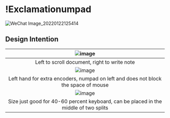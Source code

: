 # !Exclamationumpad 
![WeChat Image_20220122125414](https://user-images.githubusercontent.com/79617315/150625267-27f2a63b-a259-4d2a-9177-cf36dc1141de.jpg)

## Design Intention
|![image](https://user-images.githubusercontent.com/79617315/151120584-1bb8d772-31b7-46bd-a991-982ec5d2215f.png)|
|:--:|
| Left to scroll document, right to write note |
|![image](https://user-images.githubusercontent.com/79617315/151120721-6adfd5d3-b2bc-4d7d-bbfa-8a338fd2c50e.png)|
| Left hand for extra encoders, numpad on left and does not block the space of mouse|
|![image](https://user-images.githubusercontent.com/79617315/151121182-a21b1be1-8132-4040-9d63-ee33d777f10f.png)|
| Size just good for 40-60 percent keyboard, can be placed in the middle of two splits|

